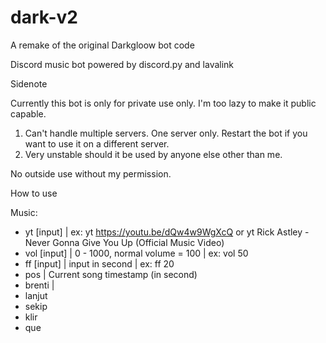 # dark-v2
A remake of the original Darkgloow bot code

Discord music bot powered by discord.py and lavalink

Sidenote

  Currently this bot is only for private use only. I'm too lazy to make it public capable. 

  1. Can't handle multiple servers. One server only. Restart the bot if you want to use it on a different server.
  2. Very unstable should it be used by anyone else other than me.


  No outside use without my permission.
  
 How to use
 
 Music: 
 - yt \[input\] | ex: yt https://youtu.be/dQw4w9WgXcQ or yt Rick Astley - Never Gonna Give You Up (Official Music Video)
 - vol \[input\] | 0 - 1000,  normal volume = 100 | ex: vol 50
 - ff \[input\] | input in second | ex: ff 20
 - pos | Current song timestamp (in second)
 - brenti |
 - lanjut
 - sekip
 - klir
 - que
        
